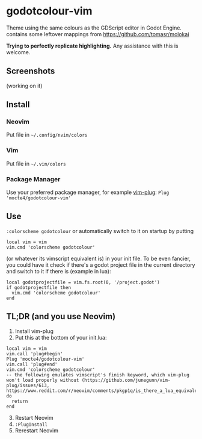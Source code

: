 # godotcolour-vim
Theme using the same colours as the GDScript editor in Godot Engine.
contains some leftover mappings from https://github.com/tomasr/molokai

**Trying to perfectly replicate highlighting.** Any assistance with this is welcome. 

## Screenshots

(working on it)

## Install

### Neovim
Put file in `~/.config/nvim/colors`

### Vim
Put file in `~/.vim/colors`

### Package Manager
Use your preferred package manager, for example [vim-plug](https://github.com/junegunn/vim-plug):
```Plug 'mocte4/godotcolour-vim'```

## Use
`:colorscheme godotcolour`
or automatically switch to it on startup by putting
```
local vim = vim
vim.cmd 'colorscheme godotcolour'
```
(or whatever its vimscript equivalent is) in your init file.
To be even fancier, you could have it check if there's a godot project file in the current directory and switch to it if there is (example in lua):
```
local godotprojectfile = vim.fs.root(0, '/project.godot')
if godotprojectfile then
  vim.cmd 'colorscheme godotcolour'
end
```

## TL;DR (and you use Neovim)
1. Install vim-plug
2. Put this at the bottom of your init.lua:
```
local vim = vim
vim.call 'plug#begin'
Plug 'mocte4/godotcolour-vim'
vim.call 'plug#end'
vim.cmd 'colorscheme godotcolour'
-- the following emulates vimscript's finish keyword, which vim-plug won't load properly without (https://github.com/junegunn/vim-plug/issues/613, https://www.reddit.com/r/neovim/comments/pkgp1q/is_there_a_lua_equivalent_for_the_finish_command/)
do
  return
end
```
3. Restart Neovim
4. `:PlugInstall`
5. Rerestart Neovim
